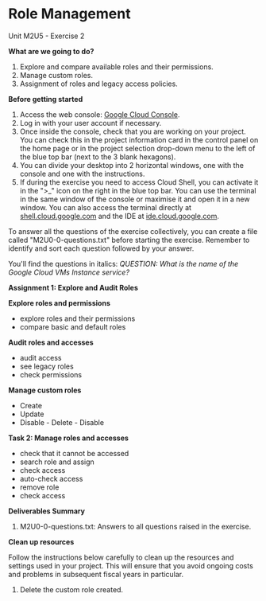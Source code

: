 # **Role Management**

Unit M2U5 - Exercise 2

**What are we going to do?**

1. Explore and compare available roles and their permissions.
2. Manage custom roles.
3. Assignment of roles and legacy access policies.

**Before getting started**

1. Access the web console: [Google Cloud Console](https://console.cloud.google.com/).
2. Log in with your user account if necessary.
3. Once inside the console, check that you are working on your project. You can check this in the project information card in the control panel on the home page or in the project selection drop-down menu to the left of the blue top bar (next to the 3 blank hexagons).
4. You can divide your desktop into 2 horizontal windows, one with the console and one with the instructions.
5. If during the exercise you need to access Cloud Shell, you can activate it in the ">_" icon on the right in the blue top bar. You can use the terminal in the same window of the console or maximise it and open it in a new window. You can also access the terminal directly at [shell.cloud.google.com](https://shell.cloud.google.com/) and the IDE at [ide.cloud.google.com](https://ide.cloud.google.com/).

To answer all the questions of the exercise collectively, you can create a file called "M2U0-0-questions.txt" before starting the exercise. Remember to identify and sort each question followed by your answer.

You'll find the questions in italics: _QUESTION: What is the name of the Google Cloud VMs Instance service?_

**Assignment 1: Explore and Audit Roles**

**Explore roles and permissions**

- explore roles and their permissions
- compare basic and default roles

**Audit roles and accesses**

- audit access
- see legacy roles
- check permissions

**Manage custom roles**

- Create
- Update
- Disable - Delete - Disable

**Task 2: Manage roles and accesses**

- check that it cannot be accessed
- search role and assign
- check access
- auto-check access
- remove role
- check access

**Deliverables Summary**

1. M2U0-0-questions.txt: Answers to all questions raised in the exercise.

**Clean up resources**

Follow the instructions below carefully to clean up the resources and settings used in your project. This will ensure that you avoid ongoing costs and problems in subsequent fiscal years in particular.

1. Delete the custom role created.
